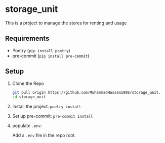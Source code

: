 # storage_unit

This is a project to manage the stores for renting and usage

## Requirements

- Poetry (`pip install poetry`)
- pre-commit (`pip install pre-commit`)

## Setup

1. Clone the Repo

    ```bash
    git pull origin https://github.com/MuhammadHassan1998/storage_unit.git
    cd storage_unit
    ```

2. Install the project: `poetry install`

3. Set up pre-commit: `pre-commit install`

4. populate `.env`:

    Add a `.env` file in the repo root.
